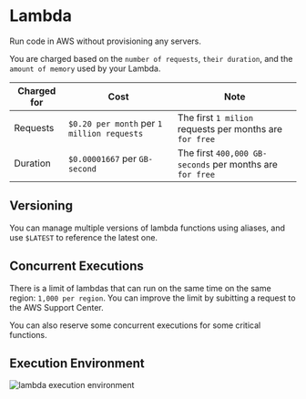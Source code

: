 # Lambda

<aws-icon icon="lambda"></aws-icon>

Run code in AWS without provisioning any servers.

You are charged based on the `number of requests`, `their duration`, and the `amount of memory` used by your Lambda.

| Charged for | Cost                                       | Note                                                     |
| ----------- | ------------------------------------------ | -------------------------------------------------------- |
| Requests    | `$0.20 per month` per `1 million requests` | The first `1 milion` requests per months are `for free`  |
| Duration    | `$0.00001667` per `GB-second`              | The first `400,000 GB-seconds` per months are `for free` |

## Versioning

You can manage multiple versions of lambda functions using aliases, and use `$LATEST` to reference the latest one.

## Concurrent Executions

There is a limit of lambdas that can run on the same time on the same region: `1,000 per region`. You can improve the limit by subitting a request to the AWS Support Center.

You can also reserve some concurrent executions for some critical functions.

## Execution Environment

![lambda execution environment](/images/execution-env-lambda.png)
